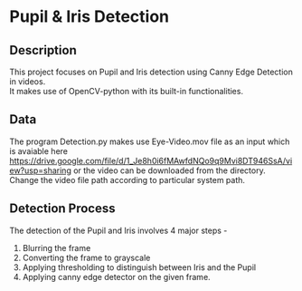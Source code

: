 
# Pupil & Iris Detection

## Description
This project focuses on Pupil and Iris detection using Canny Edge Detection in videos.\
It makes use of OpenCV-python with its built-in functionalities.

## Data
The program Detection.py makes use Eye-Video.mov file as an input which is avaiable here https://drive.google.com/file/d/1_Je8h0i6fMAwfdNQo9q9Mvi8DT946SsA/view?usp=sharing or the video can be downloaded from the directory.\
Change the video file path according to particular system path.

## Detection Process
The detection of the Pupil and Iris involves 4 major steps - 
1. Blurring the frame
2. Converting the frame to grayscale
3. Applying thresholding to distinguish between Iris and the Pupil
4. Applying canny edge detector on the given frame.
